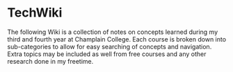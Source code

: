 # TechWiki
The following Wiki is a collection of notes on concepts learned during my third and fourth year at Champlain College. Each course is broken down into sub-categories to allow for easy searching of concepts and navigation.
Extra topics may be included as well from free courses and any other research done in my freetime.
